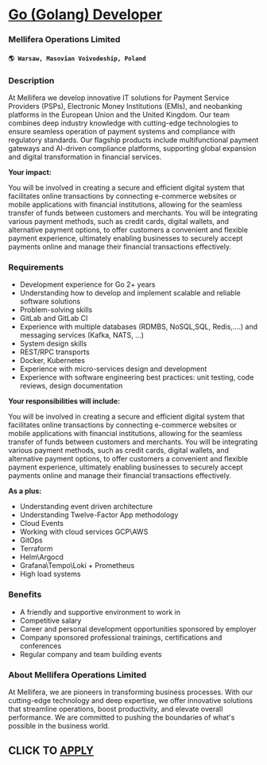 # [Go (Golang) Developer](https://www.remotewlb.com/apply/go-golang-developer-111742)  
### Mellifera Operations Limited  
#### `🌎 Warsaw, Masovian Voivodeship, Poland`  

### **Description**

At Mellifera we develop innovative IT solutions for Payment Service Providers (PSPs), Electronic Money Institutions (EMIs), and neobanking platforms in the European Union and the United Kingdom. Our team combines deep industry knowledge with cutting-edge technologies to ensure seamless operation of payment systems and compliance with regulatory standards. Our flagship products include multifunctional payment gateways and AI-driven compliance platforms, supporting global expansion and digital transformation in financial services.

 **Your impact:**

You will be involved in creating a secure and efficient digital system that facilitates online transactions by connecting e-commerce websites or mobile applications with financial institutions, allowing for the seamless transfer of funds between customers and merchants. You will be integrating various payment methods, such as credit cards, digital wallets, and alternative payment options, to offer customers a convenient and flexible payment experience, ultimately enabling businesses to securely accept payments online and manage their financial transactions effectively.

###  **Requirements**

  * Development experience for Go 2+ years
  * Understanding how to develop and implement scalable and reliable software solutions
  * Problem-solving skills
  * GitLab and GitLab CI
  * Experience with multiple databases (RDMBS, NoSQL,SQL, Redis,....) and messaging services (Kafka, NATS, …)
  * System design skills
  * REST/RPC transports
  * Docker, Kubernetes
  * Experience with micro-services design and development
  * Experience with software engineering best practices: unit testing, code reviews, design documentation

**Your responsibilities will include:**

You will be involved in creating a secure and efficient digital system that facilitates online transactions by connecting e-commerce websites or mobile applications with financial institutions, allowing for the seamless transfer of funds between customers and merchants. You will be integrating various payment methods, such as credit cards, digital wallets, and alternative payment options, to offer customers a convenient and flexible payment experience, ultimately enabling businesses to securely accept payments online and manage their financial transactions effectively.

 **As a plus:**

  * Understanding event driven architecture 
  * Understanding Twelve-Factor App methodology 
  * Cloud Events 
  * Working with cloud services GCP\AWS 
  * GitOps 
  * Terraform 
  * Helm\Argocd 
  * Grafana\Tempo\Loki + Prometheus 
  * High load systems

### **Benefits**

  * A friendly and supportive environment to work in
  * Competitive salary
  * Career and personal development opportunities sponsored by employer
  * Company sponsored professional trainings, certifications and conferences
  * Regular company and team building events

### **About Mellifera Operations Limited**

At Mellifera, we are pioneers in transforming business processes. With our cutting-edge technology and deep expertise, we offer innovative solutions that streamline operations, boost productivity, and elevate overall performance. We are committed to pushing the boundaries of what's possible in the business world.

  
## CLICK TO [APPLY](https://www.remotewlb.com/apply/go-golang-developer-111742)

